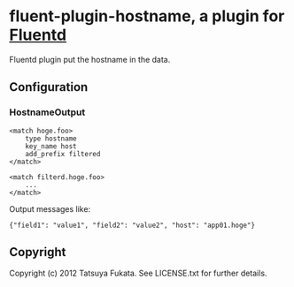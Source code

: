 # fluent-plugin-hostname, a plugin for [Fluentd](http://fluentd.org)

Fluentd plugin put the hostname in the data.

## Configuration 

### HostnameOutput

    <match hoge.foo>
        type hostname
        key_name host
        add_prefix filtered
    </match>

    <match filterd.hoge.foo>
        ...
    </match>

Output messages like:

    {"field1": "value1", "field2": "value2", "host": "app01.hoge"}

## Copyright

Copyright (c) 2012 Tatsuya Fukata. See LICENSE.txt for
further details.

